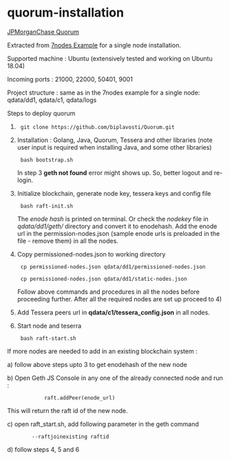 # quorum-installation

[JPMorganChase Quorum](https://github.com/jpmorganchase/quorum)

Extracted from [7nodes Example](https://github.com/jpmorganchase/quorum-examples/tree/master/examples/7nodes) for a single node installation.

Supported machine : Ubuntu (extensively tested and working on Ubuntu 18.04)

Incoming ports : 21000, 22000, 50401, 9001

Project structure : same as in the 7nodes example for a single node: qdata/dd1, qdata/c1, qdata/logs

Steps to deploy quorum 

1) 		git clone https://github.com/biplavosti/Quorum.git


2) Installation : Golang, Java, Quorum, Tessera and other libraries (note user input is required when installing Java, and some other libraries)
		
		bash bootstrap.sh
        
  	In step 3 __geth not found__ error might shows up. So, better logout and re-login.

3) Initialize blockchain, generate node key, tessera keys and config file

		bash raft-init.sh
        
   The _enode hash_ is printed on terminal. Or check the _nodekey_ file in _qdata/dd1/geth/_ directory and convert it to enodehash. Add the enode url in the permission-nodes.json (sample enode urls is preloaded in the file - remove them) in all the nodes.

4) Copy permissioned-nodes.json to working directory
		
        cp permissioned-nodes.json qdata/dd1/permissioned-nodes.json
        
        cp permissioned-nodes.json qdata/dd1/static-nodes.json
   
   Follow above commands and procedures in all the nodes before proceeding further. After all the required nodes are set up proceed to 4)
	
5) Add Tessera peers url in __qdata/c1/tessera_config.json__ in all nodes.

6) Start node and teserra

		bash raft-start.sh




If more nodes are needed to add in an existing blockchain system :
    
a) follow above steps upto 3 to get enodehash of the new node
    
 b) Open Geth JS Console in any one of the already connected node and run :
    		
            	raft.addPeer(enode_url)
                
   
   This will return the raft id of the new node.
    
   c) open raft_start.sh, add following parameter in the geth command
    		
            --raftjoinexisting raftid


d) follow steps 4, 5 and 6
